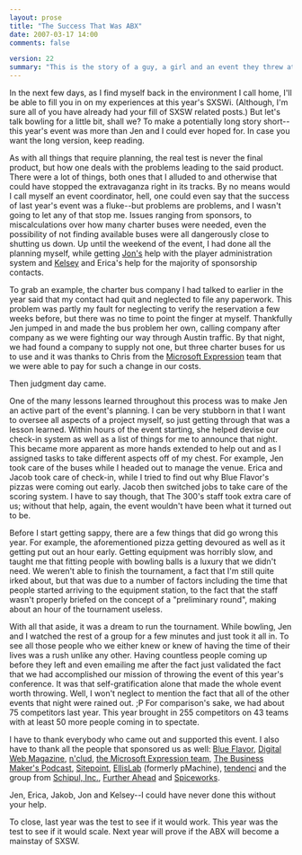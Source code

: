 ```yaml
---
layout: prose
title: "The Success That Was ABX"
date: 2007-03-17 14:00
comments: false

version: 22
summary: "This is the story of a guy, a girl and an event they threw at a conference in Austin, Texas. The event was a bowling event, and the conference was SXSW. This is a chronicle of the aftermath of said event."
---
```


In the next few days, as I find myself back in the environment I call home, I'll be able to fill you in on my experiences at this year's SXSWi. (Although, I'm sure all of you have already had your fill of SXSW related posts.) But let's talk bowling for a little bit, shall we? To make a potentially long story short--this year's event was more than Jen and I could ever hoped for. In case you want the long version, keep reading.

As with all things that require planning, the real test is never the final product, but how one deals with the problems leading to the said product. There were a lot of things, both ones that I alluded to and otherwise that could have stopped the extravaganza right in its tracks. By no means would I call myself an event coordinator, hell, one could even say that the success of last year's event was a fluke--but problems are problems, and I wasn't going to let any of that stop me. Issues ranging from sponsors, to miscalculations over how many charter buses were needed, even the possibility of not finding available buses were all dangerously close to shutting us down. Up until the weekend of the event, I had done all the planning myself, while getting [Jon's][1] help with the player administration system and [Kelsey][2] and Erica's help for the majority of sponsorship contacts.

To grab an example, the charter bus company I had talked to earlier in the year said that my contact had quit and neglected to file any paperwork. This problem was partly my fault for neglecting to verify the reservation a few weeks before, but there was no time to point the finger at myself. Thankfully Jen jumped in and made the bus problem her own, calling company after company as we were fighting our way through Austin traffic. By that night, we had found a company to supply not one, but three charter buses for us to use and it was thanks to Chris from the [Microsoft Expression][3] team that we were able to pay for such a change in our costs.

Then judgment day came.

One of the many lessons learned throughout this process was to make Jen an active part of the event's planning. I can be very stubborn in that I want to oversee all aspects of a project myself, so just getting through that was a lesson learned. Within hours of the event starting, she helped devise our check-in system as well as a list of things for me to announce that night. This became more apparent as more hands extended to help out and as I assigned tasks to take different aspects off of my chest. For example, Jen took care of the buses while I headed out to manage the venue. Erica and Jacob took care of check-in, while I tried to find out why Blue Flavor's pizzas were coming out early. Jacob then switched jobs to take care of the scoring system. I have to say though, that The 300's staff took extra care of us; without that help, again, the event wouldn't have been what it turned out to be.

Before I start getting sappy, there are a few things that did go wrong this year. For example, the aforementioned pizza getting devoured as well as it getting put out an hour early. Getting equipment was horribly slow, and taught me that fitting people with bowling balls is a luxury that we didn't need. We weren't able to finish the tournament, a fact that I'm still quite irked about, but that was due to a number of factors including the time that people started arriving to the equipment station, to the fact that the staff wasn't properly briefed on the concept of a "preliminary round", making about an hour of the tournament useless.

With all that aside, it was a dream to run the tournament. While bowling, Jen and I watched the rest of a group for a few minutes and just took it all in. To see all those people who we either knew or knew of having the time of their lives was a rush unlike any other. Having countless people coming up before they left and even emailing me after the fact just validated the fact that we had accomplished our mission of throwing the event of this year's conference. It was that self-gratification alone that made the whole event worth throwing. Well, I won't neglect to mention the fact that all of the other events that night were rained out. ;P For comparison's sake, we had about 75 competitors last year. This year brought in 255 competitors on 43 teams with at least 50 more people coming in to spectate.

I have to thank everybody who came out and supported this event. I also have to thank all the people that sponsored us as well: [Blue Flavor][4], [Digital Web Magazine][5], [n'clud][6], [the Microsoft Expression team][3], [The Business Maker's Podcast][7], [Sitepoint][8], [EllisLab][9] (formerly pMachine), [tendenci][10] and the group from [Schipul, Inc.][11], [Further Ahead][12] and [Spiceworks][13].

Jen, Erica, Jakob, Jon and Kelsey--I could have never done this without your help.

To close, last year was the test to see if it would work. This year was the test to see if it would scale. Next year will prove if the ABX will become a mainstay of SXSW.

[1]: http://snook.ca/jonathan/
[2]: http://themoleskin.com/
[3]: http://www.microsoft.com/products/expression/en/default.mspx
[4]: http://blueflavor.com/
[5]: http://digital-web.com/
[6]: http://nclud.com/
[7]: http://www.thebusinessmakers.com/
[8]: http://sitepoint.com/
[9]: http://ellislab.com/
[10]: http://tendenci.com/
[11]: http://www.schipul.com/
[12]: http://furtherahead.com/
[13]: http://spiceworks.com/
